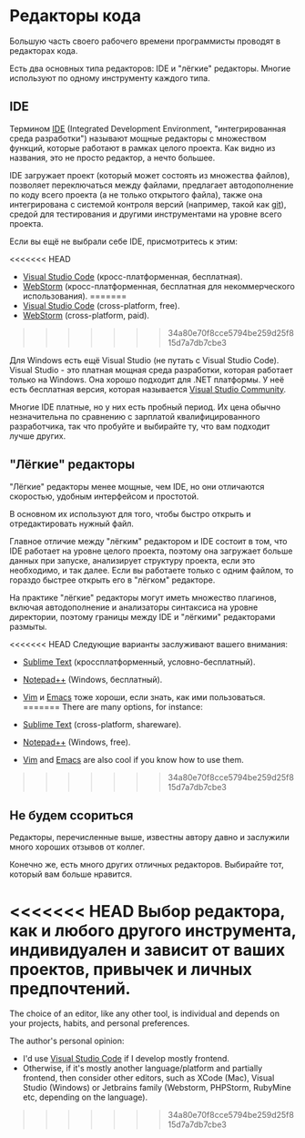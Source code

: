 # Редакторы кода

Большую часть своего рабочего времени программисты проводят в редакторах кода.

Есть два основных типа редакторов: IDE и "лёгкие" редакторы. Многие используют по одному инструменту каждого типа.

## IDE

Термином [IDE](https://ru.wikipedia.org/wiki/Integrated_development_environment) (Integrated Development Environment, "интегрированная среда разработки") называют мощные редакторы с множеством функций, которые работают в рамках целого проекта. Как видно из названия, это не просто редактор, а нечто большее.

IDE загружает проект (который может состоять из множества файлов), позволяет переключаться между файлами, предлагает автодополнение по коду всего проекта (а не только открытого файла), также она интегрирована с системой контроля версий (например, такой как [git](https://git-scm.com/)), средой для тестирования и другими инструментами на уровне всего проекта.

Если вы ещё не выбрали себе IDE, присмотритесь к этим:

<<<<<<< HEAD
- [Visual Studio Code](https://code.visualstudio.com/) (кросс-платформенная, бесплатная).
- [WebStorm](https://www.jetbrains.com/webstorm/) (кросс-платформенная, бесплатная для некоммерческого использования).
=======
- [Visual Studio Code](https://code.visualstudio.com/) (cross-platform, free).
- [WebStorm](https://www.jetbrains.com/webstorm/) (cross-platform, paid).
>>>>>>> 34a80e70f8cce5794be259d25f815d7a7db7cbe3

Для Windows есть ещё Visual Studio (не путать с Visual Studio Code). Visual Studio - это платная мощная среда разработки, которая работает только на Windows. Она хорошо подходит для .NET платформы. У неё есть бесплатная версия, которая называется [Visual Studio Community](https://www.visualstudio.com/vs/community/).

Многие IDE платные, но у них есть пробный период. Их цена обычно незначительна по сравнению с зарплатой квалифицированного разработчика, так что пробуйте и выбирайте ту, что вам подходит лучше других.

## "Лёгкие" редакторы

"Лёгкие" редакторы менее мощные, чем IDE, но они отличаются скоростью, удобным интерфейсом и простотой.

В основном их используют для того, чтобы быстро открыть и отредактировать нужный файл.

Главное отличие между "лёгким" редактором и IDE состоит в том, что IDE работает на уровне целого проекта, поэтому она загружает больше данных при запуске, анализирует структуру проекта, если это необходимо, и так далее. Если вы работаете только с одним файлом, то гораздо быстрее открыть его в "лёгком" редакторе.

На практике "лёгкие" редакторы могут иметь множество плагинов, включая автодополнение и анализаторы синтаксиса на уровне директории, поэтому границы между IDE и "лёгкими" редакторами размыты.

<<<<<<< HEAD
Следующие варианты заслуживают вашего внимания:

- [Sublime Text](https://www.sublimetext.com) (кроссплатформенный, условно-бесплатный).
- [Notepad++](https://notepad-plus-plus.org/) (Windows, бесплатный).
- [Vim](https://www.vim.org/) и [Emacs](https://www.gnu.org/software/emacs/) тоже хороши, если знать, как ими пользоваться.
=======
There are many options, for instance:

- [Sublime Text](https://www.sublimetext.com/) (cross-platform, shareware).
- [Notepad++](https://notepad-plus-plus.org/) (Windows, free).
- [Vim](https://www.vim.org/) and [Emacs](https://www.gnu.org/software/emacs/) are also cool if you know how to use them.
>>>>>>> 34a80e70f8cce5794be259d25f815d7a7db7cbe3

## Не будем ссориться

Редакторы, перечисленные выше, известны автору давно и заслужили много хороших отзывов от коллег.

Конечно же, есть много других отличных редакторов. Выбирайте тот, который вам больше нравится.

<<<<<<< HEAD
Выбор редактора, как и любого другого инструмента, индивидуален и зависит от ваших проектов, привычек и личных предпочтений.
=======
The choice of an editor, like any other tool, is individual and depends on your projects, habits, and personal preferences.

The author's personal opinion:

- I'd use [Visual Studio Code](https://code.visualstudio.com/) if I develop mostly frontend.
- Otherwise, if it's mostly another language/platform and partially frontend, then consider other editors, such as XCode (Mac), Visual Studio (Windows) or Jetbrains family (Webstorm, PHPStorm, RubyMine etc, depending on the language).
>>>>>>> 34a80e70f8cce5794be259d25f815d7a7db7cbe3
